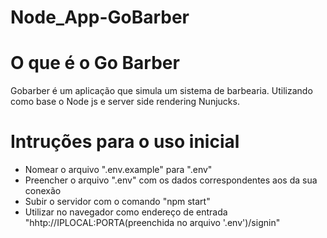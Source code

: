 # Node_App-GoBarber

# O que é o Go Barber

Gobarber é um aplicação que simula um sistema de barbearia. Utilizando como base o Node js e server side rendering Nunjucks.

# Intruções para o uso inicial

- Nomear o arquivo ".env.example" para ".env"
- Preencher o arquivo ".env" com os dados correspondentes aos da sua conexão
- Subir o servidor com o comando "npm start"
- Utilizar no navegador como endereço de entrada "hhtp://IPLOCAL:PORTA(preenchida no arquivo '.env')/signin"
